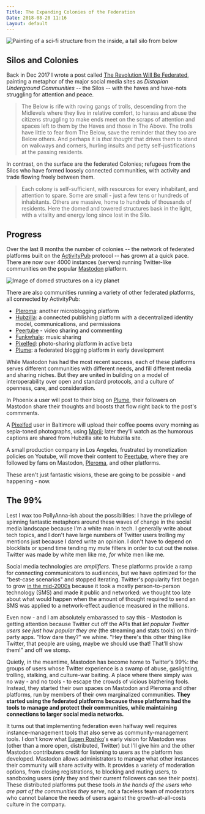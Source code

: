 ```yaml
---
Title: The Expanding Colonies of the Federation
Date: 2018-08-20 11:16
Layout: default
---
```


![Painting of a sci-fi structure from the inside, a tall silo from below]({{site.baseurl}}/images/silo-crop.jpg)

## Silos and Colonies

Back in Dec 2017 I wrote a post called [The Revolution Will Be Federated](https://www.monkinetic.blog/the-revolution-will-be-federated.html), painting a metaphor of the major social media sites as *Distopian Underground Communities* -- the Silos -- with the haves and have-nots struggling for attention and peace.

> The Below is rife with roving gangs of trolls, descending from the Midlevels where they live in relative comfort, to harass and abuse the citizens struggling to make ends meet on the scraps of attention and spaces left to them by the Haves and those in The Above. The trolls have little to fear from The Below, save the reminder that they too are Below others. And perhaps it is *that thought* that drives them to stand on walkways and corners, hurling insults and petty self-justifications at the passing residents.

In contrast, on the surface are the federated Colonies; refugees from the Silos who have formed loosely connected communities, with activity and trade flowing freely between them.

> Each colony is self-sufficient, with resources for every inhabitant, and attention to spare. Some are small - just a few tens or hundreds of inhabitants. Others are massive, home to hundreds of thousands of residents. Here the domed and towered structures bask in the light, with a vitality and energy long since lost in the Silo.

## Progress

Over the last 8 months the number of colonies -- the network of federated platforms built on the [ActivityPub](https://activitypub.rocks/) protocol -- has grown at a quick pace. There are now over 4000 instances (servers) running Twitter-like communities on the popular [Mastodon](https://joinmastodon.org) platform.

![Image of domed structures on a icy planet]({{site.baseurl}}/images/ken-fairclough-ken-fairclough-microtech-lookfeel-concept-01-add-lighting-crop.jpg)

There are also communities running a variety of other federated platforms, all connected by ActivityPub:

- [Pleroma](https://blog.soykaf.com/post/what-is-pleroma/): another microblogging platform
- [Hubzilla](https://project.hubzilla.org/page/hubzilla/hubzilla-project): a connected publishing platform with a decentralized identity model, communications, and permissions
- [Peertube](https://github.com/Chocobozzz/PeerTube#--peertube) - video sharing and commenting
- [Funkwhale](https://funkwhale.audio/): music sharing
- [Pixelfed](https://pixelfed.social/): photo-sharing platform in active beta
- [Plume](https://github.com/Plume-org/Plume): a federated blogging platform in early development

While Mastodon has had the most recent success, each of these platforms serves different communities with different needs, and fill different media and sharing niches. But they are united in building on a model of interoperability over open and standard protocols, and a culture of openness, care, and consideration.

In Phoenix a user will post to their blog on [Plume](https://github.com/Plume-org/Plume), their followers on Mastodon share their thoughts and boosts that flow right back to the post's commments.

A [Pixelfed](https://pixelfed.social/) user in Baltimore will upload their coffee poems every morning as sepia-toned photographs, using [Morii](https://mastodon.technology/@morii); later they'll watch as the humorous captions are shared from Hubzilla site to Hubzilla site.

A small production company in Los Angeles, frustrated by monetization policies on Youtube, will move their content to [Peertube](https://github.com/Chocobozzz/PeerTube#--peertube), where they are followed by fans on Mastodon, [Pleroma](https://blog.soykaf.com/post/what-is-pleroma/), and other platforms.

These aren't just fantastic visions, these are going to be possible - and happening - now.

## The 99%

Lest I wax too PollyAnna-ish about the possibilities: I have the privilege of spinning fantastic metaphors around these waves of change in the social media landscape because I'm a white man in tech. I generally write about tech topics, and I don't have large numbers of Twitter users trolling my mentions just because I dared write an opinion. I don't have to depend on blocklists or spend time tending my mute filters in order to cut out the noise. Twitter was made by white men like me, *for* white men like me.

Social media technologies are *amplifiers*. These platforms provide a ramp for connecting communicators to audiences, but we have optimized for the "best-case scenarios" and stopped iterating. Twitter's popularity first began to grow [in the mid-2000s](https://en.wikipedia.org/wiki/Twitter#Creation_and_initial_reaction) because it took a mostly person-to-person technology (SMS) and made it public and networked: we thought too late about what would happen when the amount of thought required to send an SMS was applied to a network-effect audience measured in the millions.

Even now - and I am absolutely embarassed to say this - Mastodon is getting attention because Twitter cut off the APIs that *let popular Twitter users see just how popular they are* (the streaming and stats tools) on third-party apps. "How dare they?" we whine. "Hey there's this other thing like Twitter, that people are using, maybe we should use that! That'll show them!" and off we stomp.

Quietly, in the meantime, Mastodon has become home to Twitter's 99%: the groups of users whose Twitter experience is a swamp of abuse, gaslighting, trolling, stalking, and culture-war baiting. A place where there simply was no way - and no tools - to escape the crowds of vicious blathering fools. Instead, they started their own spaces on Mastodon and Pleroma and other platforms, run by members of their own marginalized communities. **They started using the federated platforms because these platforms had the tools to manage and protect their communities, while maintaining connections to larger social media networks.**

It turns out that implementing federation even halfway well requires instance-management tools that also serve as community-management tools. I don't know what [Eugen Roshko](https://mastodon.social/@gargron)'s early vision for Mastodon was (other than a more open, distributed, Twitter) but I'll give him and the other Mastodon contributers credit for listening to users as the platform has developed. Mastodon allows administrators to manage what other instances their community will share activity with. It provides a variety of moderation options, from closing registrations, to blocking and muting users, to sandboxing users (only they and their current followers can see their posts). These distributed platforms put these tools *in the hands of the users who are part of the communities they serve*, not a faceless team of moderators who cannot balance the needs of users against the growth-at-all-costs culture in the company.

